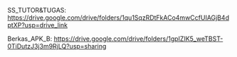 SS_TUTOR&TUGAS: https://drive.google.com/drive/folders/1qu1SqzRDtFkACo4mwCcfUIAGjB4dptXP?usp=drive_link


Berkas_APK_B: https://drive.google.com/drive/folders/1gpIZIK5_weTBST-0TiDutzJ3j3m9RjLQ?usp=sharing
